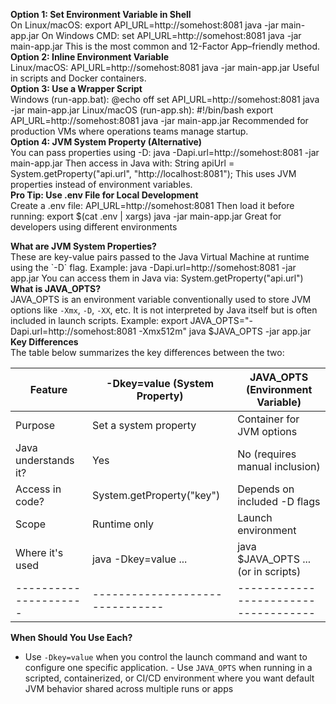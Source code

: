 **Option 1: Set Environment Variable in Shell**  
On Linux/macOS: export API_URL=http://somehost:8081 java -jar main-app.jar On Windows CMD: set
API_URL=http://somehost:8081 java -jar main-app.jar This is the most common and 12-Factor
App–friendly method.
**Option 2: Inline Environment Variable**  
Linux/macOS: API_URL=http://somehost:8081 java -jar main-app.jar Useful in scripts and Docker
containers.  
**Option 3: Use a Wrapper Script**  
Windows (run-app.bat): @echo off set API_URL=http://somehost:8081 java -jar main-app.jar
Linux/macOS (run-app.sh): #!/bin/bash export API_URL=http://somehost:8081 java -jar main-app.jar
Recommended for production VMs where operations teams manage startup.  
**Option 4: JVM System Property (Alternative)**  
You can pass properties using -D: java -Dapi.url=http://somehost:8081 -jar main-app.jar Then access in Java with: String apiUrl = System.getProperty("api.url", "http://localhost:8081"); This uses JVM
properties instead of environment variables.  
**Pro Tip: Use .env File for Local Development**  
Create a .env file: API_URL=http://somehost:8081 Then load it before running: export $(cat .env |
xargs) java -jar main-app.jar Great for developers using different environments  
  
  
**What are JVM System Properties?**  
These are key-value pairs passed to the Java Virtual Machine at runtime using the \`-D\` flag. Example:
java -Dapi.url=http://somehost:8081 -jar app.jar You can access them in Java via:
System.getProperty("api.url")
**What is JAVA_OPTS?**  
JAVA_OPTS is an environment variable conventionally used to store JVM options like `-Xmx`, `-D`,
`-XX`, etc. It is not interpreted by Java itself but is often included in launch scripts. Example: export JAVA_OPTS="-Dapi.url=http://somehost:8081 -Xmx512m" java $JAVA_OPTS -jar app.jar  
**Key Differences**  
The table below summarizes the key differences between the two:  

|      Feature        | -Dkey=value (System Property) | JAVA_OPTS (Environment Variable)   |  
|---------------------|-------------------------------|------------------------------------|  
|      Purpose        |   Set a system property       |Container for JVM options           |    
| Java understands it?|              Yes              | No (requires manual inclusion)     |   
|   Access in code?   |   System.getProperty("key")   | Depends on included -D flags       |   
|       Scope         |          Runtime only         | Launch environment                 |  
|   Where it's used   |       java -Dkey=value ...    | java $JAVA_OPTS ... (or in scripts)|  
|---------------------|-------------------------------|------------------------------------|
**When Should You Use Each?**  
- Use `-Dkey=value` when you control the launch command and want to configure one specific
application. - Use `JAVA_OPTS` when running in a scripted, containerized, or CI/CD environment
where you want default JVM behavior shared across multiple runs or apps